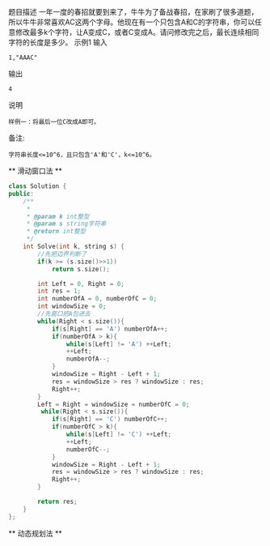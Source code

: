题目描述
一年一度的春招就要到来了，牛牛为了备战春招，在家刷了很多道题，所以牛牛非常喜欢AC这两个字母。他现在有一个只包含A和C的字符串，你可以任意修改最多k个字符，让A变成C，或者C变成A。请问修改完之后，最长连续相同字符的长度是多少。
示例1
输入

    1,"AAAC"
输出

    4
说明

    样例一：将最后一位C改成A即可。
备注:

    字符串长度<=10^6，且只包含'A'和'C'，k<=10^6。

** 滑动窗口法 **
```C++
class Solution {
public:
    /**
     * 
     * @param k int整型 
     * @param s string字符串 
     * @return int整型
     */
    int Solve(int k, string s) {
        //先把边界判断了
        if(k >= (s.size()>>1))
            return s.size();

        int Left = 0, Right = 0;
        int res = 1;
        int numberOfA = 0, numberOfC = 0;
        int windowSize = 0;
        //先窗口把A包进去
        while(Right < s.size()){
            if(s[Right] == 'A') numberOfA++;
            if(numberOfA > k){
                while(s[Left] != 'A') ++Left;
                ++Left;
                numberOfA--;
            }
            windowSize = Right - Left + 1;
            res = windowSize > res ? windowSize : res;
            Right++;
        }
        Left = Right = windowSize = numberOfC = 0;
         while(Right < s.size()){
            if(s[Right] == 'C') numberOfC++;
            if(numberOfC > k){
                while(s[Left] != 'C') ++Left;
                ++Left;
                numberOfC--;
            }
            windowSize = Right - Left + 1;
            res = windowSize > res ? windowSize : res;
            Right++;
        }

        return res;
    }
};
```

** 动态规划法 **